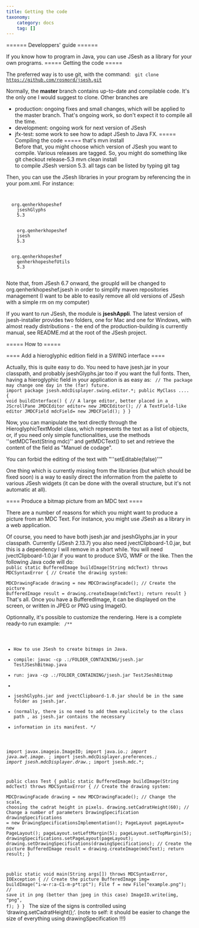 ```yaml
---
title: Getting the code
taxonomy:
    category: docs
    tag: []
---
```


====== Developpers' guide ======

If you know how to program in Java, you can use JSesh as a library for your own programs.
===== Getting the code =====

The preferred way is to use git, with the command:
<code>
git clone https://github.com/rosmord/jsesh.git
</code>

Normally, the **master** branch contains up-to-date and compilable code. It's the only one I would suggest to clone. Other branches are
  * production: ongoing fixes and small changes, which will be applied to the master branch. That's ongoing work, so don't expect it to compile all the time.
  * development: ongoing work for next version of JSesh
  * jfx-test: some work to see how to adapt JSesh to Java FX. 
===== Compiling the code =====
that's 
    mvn install    
Before that, you might choose which version of JSesh you want to compile. Various releases are tagged. So, you might 
do something like 
    git checkout release-5.3
    mvn clean install    
to compile JSesh version 5.3. all tags can be listed by typing 
    git tag

Then, you can use the JSesh libraries in your program by referencing the in your pom.xml. 
For instance:
<code>

<dependency>
  <groupId>org.qenherkhopeshef</groupId>
    <artifactId>jseshGlyphs</artifactId>
    <version>5.3</version>
  </dependency>
  <dependency>
    <groupId>org.qenherkhopeshef</groupId>
    <artifactId>jsesh</artifactId>
    <version>5.3</version>
  </dependency>
  <dependency>
  <groupId>org.qenherkhopeshef</groupId>
    <artifactId>qenherkhopeshefUtils</artifactId>
    <version>5.3</version>
  </dependency>                
</code>

Note that, from JSesh 6.7 onward, the groupId will be changed to 
      <groupId>org.qenherkhopeshef.jsesh</groupId>
in order to simplify maven repositories management (I want to be able to easily remove all old versions of JSesh with a simple rm on my computer)

If you want to *run* JSesh, the module is **jseshAppli**. The latest version of jsesh-installer provides two folders, one for Mac and one for Windows, with almost ready distributions - the end of the production-building is currently manual, see README.md at the root of the JSesh project.


===== How to =====

==== Add a hieroglyphic edition field in a SWING interface ====

Actually, this is quite easy to do. You need to have jsesh.jar in your classpath, and probably jseshGlyphs.jar too if you want the full fonts. Then, having a hieroglyphic field in your application is as easy as:
<code java>
// The package may change one day in the (far) future.
import package jsesh.mdcDisplayer.swing.editor.*;
public MyClass .... {
   void buildInterface() {
           // A large editor, better placed in a JScrollPane
           JMDCEditor editor= new JMDCEditor();
           // A TextField-like editor
           JMDCField mdcField= new JMDCField();
    }
}
</code>

Now, you can manipulate the text directly through the HieroglyphicTextModel class, which represents the text as a list of objects, or, if you need only simple functionalities, use the methods ''setMDCText(String mdc)'' and getMDCText() to set and retrieve the content of the field as "Manuel de codage".

You can forbid the editing of the text with "''setEditable(false)''"

One thing which is currently missing from the libraries (but which should be fixed soon) is a way to easily direct the information from the palette to various JSesh widgets (it can be done with the overall structure, but it's not automatic at all).

==== Produce a bitmap picture from an MDC text ====

There are a number of reasons for which you might want to produce a picture from an MDC Text. For instance, you might use JSesh as a library in a web application.

Of course, you need to have both jsesh.jar and jseshGlyphs.jar in your classpath. Currently (JSesh 2.13.7) you also need jvectClipboard-1.0.jar, but this is a dependency I will remove in a short while. You will need jvectClipboard-1.0.jar if you want to produce SVG, WMF or the like. Then the following Java code will do:
<code java>
    public static BufferedImage buildImage(String mdcText) throws MDCSyntaxError {
            // Create the drawing system:                
            MDCDrawingFacade drawing = new MDCDrawingFacade();
           // Create the picture 
           BufferedImage result = drawing.createImage(mdcText);
           return result
}
</code>
That's all. Once you have a BufferedImage, it can be displayed on the screen, or written in JPEG or PNG using ImageIO.

Optionnally, it's possible to customize the rendering. Here is a complete ready-to run example:
<code java>
 /**
 * How to use JSesh to create bitmaps in Java.
 * compile: javac -cp .:/FOLDER_CONTAINING/jsesh.jar TestJSeshBitmap.java
 * run: java -cp .:/FOLDER_CONTAINING/jsesh.jar TestJSeshBitmap
 * 
 * jseshGlyphs.jar and jvectClipboard-1.0.jar should be in the same folder as jsesh.jar.
 * (normally, there is no need to add them explicitely to the class path , as jsesh.jar contains the necessary 
 * information in its manifest.
 */

import  javax.imageio.ImageIO;
import java.io.*;
import java.awt.image.* ;
import jsesh.mdcDisplayer.preferences.*;
import jsesh.mdcDisplayer.draw.*;
import jsesh.mdc.*;

public class Test {
    public static BufferedImage buildImage(String mdcText) throws MDCSyntaxError {
        // Create the drawing system:                
        MDCDrawingFacade drawing = new MDCDrawingFacade();
        // Change the scale, choosing the cadrat height in pixels.
        drawing.setCadratHeight(60);
        // Change a number of parameters 
        DrawingSpecification drawingSpecifications = new DrawingSpecificationsImplementation();
        PageLayout pageLayout= new PageLayout();
        pageLayout.setLeftMargin(5);
        pageLayout.setTopMargin(5);
        drawingSpecifications.setPageLayout(pageLayout);
        drawing.setDrawingSpecifications(drawingSpecifications);
        // Create the picture 
       BufferedImage result = drawing.createImage(mdcText);
       return result;
    }

public static void main(String args[]) throws MDCSyntaxError, IOException {
              // Create the picture
              BufferedImage img= buildImage("i-w-r:a-C1-m-p*t:pt");
              File f = new File("example.png");
              // save it in png (better than jpeg in this case)
              ImageIO.write(img, "png", f);
  }
}
</code>
The size of the signs is controlled using ‘drawing.setCadratHeight();‘.
(note to self: it should be easier to change the size of everything using drawingSpecification !!!)
